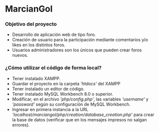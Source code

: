 # MarcianGol

### Objetivo del proyecto

* Desarrollo de aplicación web de tipo foro.
* Creación de usuario para la participación mediante comentarios y/o likes en los distintos foros.
* Usuarios administradores son los únicos que pueden crear foros nuevos.

### ¿Cómo utilizar el código de forma local?

* Tener instalado XAMPP.
* Guardar el proyecto en la carpeta *'htdocs'* del XAMPP
* Tener instalado un editor de código.
* Tener instalado MySQL Workbench 8.0 o superior.
* Modificar, en el archivo *'php/config.php'*, las variables *'username'* y *'password'* según su configuración de MySQL Workbench.
* Ingresar en primera instancia a la URL *'localhost/marciangol/php/creation/database_creation.php'* para crear la base de datos (verificar que en los mensajes impresos no salgan errores).
